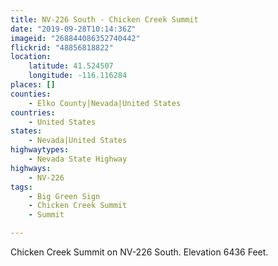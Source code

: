 ```yaml
---
title: NV-226 South - Chicken Creek Summit
date: "2019-09-28T10:14:36Z"
imageid: "268844086352740442"
flickrid: "48856818822"
location:
    latitude: 41.524507
    longitude: -116.116284
places: []
counties:
    - Elko County|Nevada|United States
countries:
    - United States
states:
    - Nevada|United States
highwaytypes:
    - Nevada State Highway
highways:
    - NV-226
tags:
    - Big Green Sign
    - Chicken Creek Summit
    - Summit

---
```

Chicken Creek Summit on NV-226 South.  Elevation 6436 Feet.